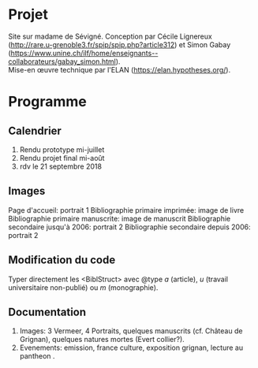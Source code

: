 # Projet
Site sur madame de Sévigné.
Conception par Cécile Lignereux (http://rare.u-grenoble3.fr/spip/spip.php?article312) et Simon Gabay (https://www.unine.ch/ilf/home/enseignants--collaborateurs/gabay_simon.html).  
Mise-en œuvre technique par l'ELAN (https://elan.hypotheses.org/).

# Programme

## Calendrier
1. Rendu prototype mi-juillet
1. Rendu projet final mi-août
1. rdv le 21 septembre 2018

## Images
Page d'accueil: portrait 1
Bibliographie primaire imprimée: image de livre
Bibliographie primaire manuscrite: image de manuscrit
Bibliographie secondaire jusqu'à 2006: portrait 2
Bibliographie secondaire depuis 2006: portrait 2


## Modification du code
Typer directement les \<BiblStruct> avec @type _a_ (article), _u_ (travail universitaire non-publié) ou _m_ (monographie).

## Documentation
1. Images: 3 Vermeer, 4 Portraits, quelques manuscrits (cf. Château de Grignan), quelques natures mortes (Evert collier?).
1. Evenements: emission, france culture, exposition grignan, lecture au pantheon .